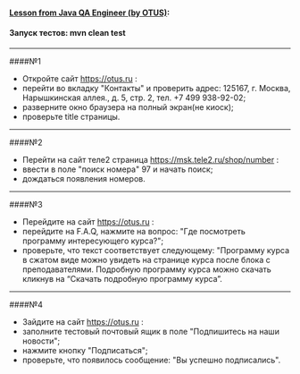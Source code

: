 #### [Lesson from Java QA Engineer (by OTUS)][link]:
#### Запуск тестов: mvn clean test

---
####№1
- Откройте сайт https://otus.ru :
- перейти во вкладку "Контакты" и проверить адрес: 125167, г. Москва, Нарышкинская аллея., д. 5, стр. 2, тел. +7 499 938-92-02;
- разверните окно браузера на полный экран(не киоск);
- проверьте title страницы. 
---
####№2
- Перейти на сайт теле2 страница https://msk.tele2.ru/shop/number :
- ввести в поле "поиск номера" 97 и начать поиск;
- дождаться появления номеров.
---
####№3
- Перейдите на сайт https://otus.ru :
- перейдите на F.A.Q, нажмите на вопрос: "Где посмотреть программу интересующего курса?";
- проверьте, что текст соответствует следующему: "Программу курса в сжатом виде можно увидеть на странице курса после блока с преподавателями. Подробную программу курса можно скачать кликнув на “Скачать подробную программу курса”.
---
####№4
- Зайдите на сайт https://otus.ru :
- заполните тестовый почтовый ящик в поле "Подпишитесь на наши новости";
- нажмите кнопку "Подписаться";
- проверьте, что появилось сообщение: "Вы успешно подписались".

[//]: # (These are reference links used in the body of this note and get stripped out when the markdown processor does its job. There is no need to format nicely because it shouldn't be seen. Thanks SO - http://stackoverflow.com/questions/4823468/store-comments-in-markdown-syntax)

[link]: <https://otus.ru/learning/102096/>
